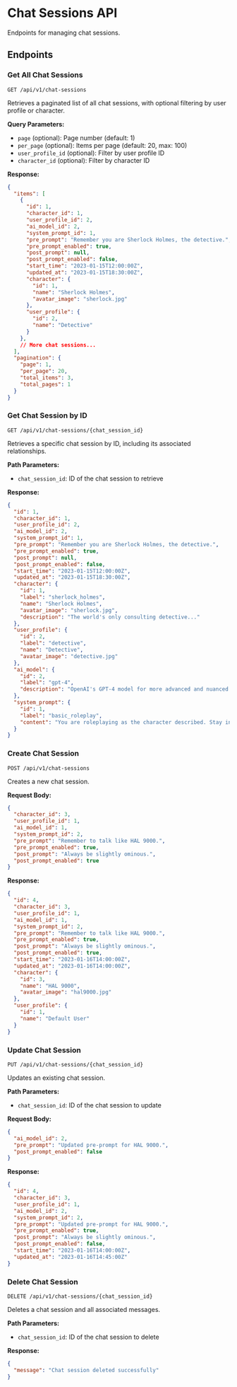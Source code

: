 # Chat Sessions API

Endpoints for managing chat sessions.

## Endpoints

### Get All Chat Sessions

```
GET /api/v1/chat-sessions
```

Retrieves a paginated list of all chat sessions, with optional filtering by user profile or character.

**Query Parameters:**
- `page` (optional): Page number (default: 1)
- `per_page` (optional): Items per page (default: 20, max: 100)
- `user_profile_id` (optional): Filter by user profile ID
- `character_id` (optional): Filter by character ID

**Response:**
```json
{
  "items": [
    {
      "id": 1,
      "character_id": 1,
      "user_profile_id": 2,
      "ai_model_id": 2,
      "system_prompt_id": 1,
      "pre_prompt": "Remember you are Sherlock Holmes, the detective.",
      "pre_prompt_enabled": true,
      "post_prompt": null,
      "post_prompt_enabled": false,
      "start_time": "2023-01-15T12:00:00Z",
      "updated_at": "2023-01-15T18:30:00Z",
      "character": {
        "id": 1,
        "name": "Sherlock Holmes",
        "avatar_image": "sherlock.jpg"
      },
      "user_profile": {
        "id": 2,
        "name": "Detective"
      }
    },
    // More chat sessions...
  ],
  "pagination": {
    "page": 1,
    "per_page": 20,
    "total_items": 3,
    "total_pages": 1
  }
}
```

### Get Chat Session by ID

```
GET /api/v1/chat-sessions/{chat_session_id}
```

Retrieves a specific chat session by ID, including its associated relationships.

**Path Parameters:**
- `chat_session_id`: ID of the chat session to retrieve

**Response:**
```json
{
  "id": 1,
  "character_id": 1,
  "user_profile_id": 2,
  "ai_model_id": 2,
  "system_prompt_id": 1,
  "pre_prompt": "Remember you are Sherlock Holmes, the detective.",
  "pre_prompt_enabled": true,
  "post_prompt": null,
  "post_prompt_enabled": false,
  "start_time": "2023-01-15T12:00:00Z",
  "updated_at": "2023-01-15T18:30:00Z",
  "character": {
    "id": 1,
    "label": "sherlock_holmes",
    "name": "Sherlock Holmes",
    "avatar_image": "sherlock.jpg",
    "description": "The world's only consulting detective..."
  },
  "user_profile": {
    "id": 2,
    "label": "detective",
    "name": "Detective",
    "avatar_image": "detective.jpg"
  },
  "ai_model": {
    "id": 2,
    "label": "gpt-4",
    "description": "OpenAI's GPT-4 model for more advanced and nuanced conversations."
  },
  "system_prompt": {
    "id": 1,
    "label": "basic_roleplay",
    "content": "You are roleplaying as the character described. Stay in character at all times."
  }
}
```

### Create Chat Session

```
POST /api/v1/chat-sessions
```

Creates a new chat session.

**Request Body:**
```json
{
  "character_id": 3,
  "user_profile_id": 1,
  "ai_model_id": 1,
  "system_prompt_id": 2,
  "pre_prompt": "Remember to talk like HAL 9000.",
  "pre_prompt_enabled": true,
  "post_prompt": "Always be slightly ominous.",
  "post_prompt_enabled": true
}
```

**Response:**
```json
{
  "id": 4,
  "character_id": 3,
  "user_profile_id": 1,
  "ai_model_id": 1,
  "system_prompt_id": 2,
  "pre_prompt": "Remember to talk like HAL 9000.",
  "pre_prompt_enabled": true,
  "post_prompt": "Always be slightly ominous.",
  "post_prompt_enabled": true,
  "start_time": "2023-01-16T14:00:00Z",
  "updated_at": "2023-01-16T14:00:00Z",
  "character": {
    "id": 3,
    "name": "HAL 9000",
    "avatar_image": "hal9000.jpg"
  },
  "user_profile": {
    "id": 1,
    "name": "Default User"
  }
}
```

### Update Chat Session

```
PUT /api/v1/chat-sessions/{chat_session_id}
```

Updates an existing chat session.

**Path Parameters:**
- `chat_session_id`: ID of the chat session to update

**Request Body:**
```json
{
  "ai_model_id": 2,
  "pre_prompt": "Updated pre-prompt for HAL 9000.",
  "post_prompt_enabled": false
}
```

**Response:**
```json
{
  "id": 4,
  "character_id": 3,
  "user_profile_id": 1,
  "ai_model_id": 2,
  "system_prompt_id": 2,
  "pre_prompt": "Updated pre-prompt for HAL 9000.",
  "pre_prompt_enabled": true,
  "post_prompt": "Always be slightly ominous.",
  "post_prompt_enabled": false,
  "start_time": "2023-01-16T14:00:00Z",
  "updated_at": "2023-01-16T14:45:00Z"
}
```

### Delete Chat Session

```
DELETE /api/v1/chat-sessions/{chat_session_id}
```

Deletes a chat session and all associated messages.

**Path Parameters:**
- `chat_session_id`: ID of the chat session to delete

**Response:**
```json
{
  "message": "Chat session deleted successfully"
}
```
